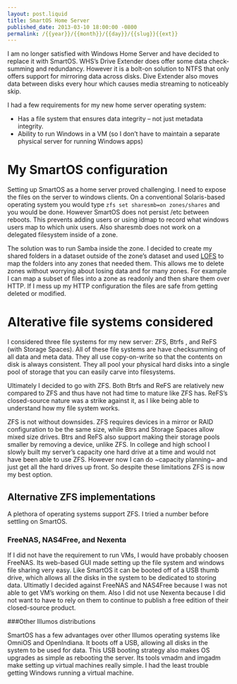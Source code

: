 ```yaml
---
layout: post.liquid
title: SmartOS Home Server
published_date: 2013-03-10 18:00:00 -0800
permalink: /{{year}}/{{month}}/{{day}}/{{slug}}{{ext}}
---
```


I am no longer satisfied with Windows Home Server and have decided to replace it with SmartOS.  WHS’s Drive Extender does offer some data check-summing and redundancy.  However it is a bolt-on solution to NTFS that only offers support for mirroring data across disks.  Dive Extender also moves data between disks every hour which causes media streaming to noticeably skip.

I had a few requirements for my new home server operating system:
  * Has a file system that ensures data integrity – not just metadata integrity.
  * Ability to run Windows in a VM (so I don’t have to maintain a separate physical server for running Windows apps)

# My SmartOS configuration

Setting up SmartOS as a home server proved challenging. I need to expose the files on the server to windows clients.  On a conventional Solaris-based operating system you would type `zfs set sharesmb=on zones/shares` and you would be done.  However SmartOS does not persist /etc between reboots.  This prevents adding users or using idmap to record what windows users map to which unix users.  Also sharesmb does not work on a delegated filesystem inside of a zone.

The solution was to run Samba inside the zone.  I decided to create my shared folders in a dataset outside of the zone’s dataset and used [LOFS](https://illumos.org/man/7FS/lofs) to map the folders into any zones that needed them.  This allows me to delete zones without worrying about losing data and for many zones. For example I can map a subset of files into a zone as readonly and then share them over HTTP.  If I mess up my HTTP configuration the files are safe from getting deleted or modified.

# Alterative file systems considered

I considered three file systems for my new server: ZFS, Btrfs , and ReFS (with Storage Spaces).  All of these file systems are have checksumming of all data and meta data.  They all use copy-on-write so that the contents on disk is always consistent.  They all pool your physical hard disks into a single pool of storage that you can easily carve into filesystems.

Ultimately I decided to go with ZFS.  Both Btrfs and ReFS are relatively new compared to ZFS and thus have not had time to mature like ZFS has.  ReFS’s closed-source nature was a strike against it, as I like being able to understand how my file system works.

ZFS is not without downsides.  ZFS requires devices in a mirror or RAID configuration to be the same size, while Btrs and Storage Spaces allow mixed size drives.  Btrs and ReFS also support making their storage pools smaller by removing a device, unlike ZFS.  In college and high school I slowly built my server’s capacity one hard drive at a time and would not have been able to use ZFS.  However now I can do ~capacity planning~ and just get all the hard drives up front.  So despite these limitations ZFS is now my best option.

## Alternative ZFS implementations
A plethora of operating systems support ZFS.  I tried a number before settling on SmartOS.

### FreeNAS, NAS4Free, and Nexenta

If I did not have the requirement to run VMs, I would have probably choosen FreeNAS.  Its web-based GUI made setting up the file system and windows file sharing very easy. Like SmartOS it can be booted off of a USB thumb drive, which allows all the disks in the system to be dedicated to storing data.  Ultimatly I decided against FreeNAS and NAS4Free because I was not able to get VM’s working on them.  Also I did not use Nexenta because I did not want to have to rely on them to continue to publish a free edition of their closed-source product.

###Other Illumos distributions

SmartOS has a few advantages over other Illumos operating systems like OmniOS and OpenIndiana.  It boots off a USB, allowing all disks in the system to be used for data.  This USB booting strategy also makes OS upgrades as simple as rebooting the server.  Its tools vmadm and imgadm make setting up virtual machines really simple.  I had the least trouble getting Windows running a virtual machine.
